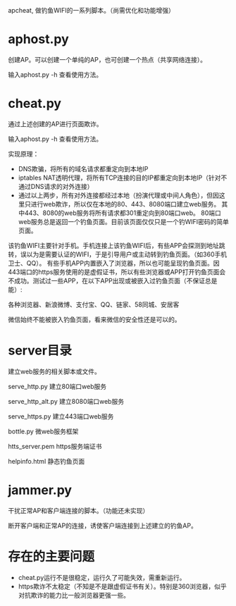 
apcheat, 做钓鱼WIFI的一系列脚本。（尚需优化和功能增强）

# aphost.py
创建AP。可以创建一个单纯的AP，也可创建一个热点（共享网络连接）。

输入aphost.py -h 查看使用方法。

# cheat.py
通过上述创建的AP进行页面欺诈。

输入aphost.py -h 查看使用方法。

实现原理：
* DNS欺骗，将所有的域名请求都重定向到本地IP
* iptables NAT透明代理，将所有TCP连接的目的IP都重定向到本地IP（针对不通过DNS请求的对外连接）
* 通过以上两步，所有对外连接都经过本地（扮演代理或中间人角色），但因这里只进行web欺诈，所以仅在本地的80、443、8080端口建立web服务。
  其中443、8080的web服务将所有请求都301重定向到80端口web。
  80端口web服务总是返回一个钓鱼页面。目前该页面仅仅只是一个钓WIFI密码的简单页面。
  
该钓鱼WIFI主要针对手机。手机连接上该钓鱼WIFI后，有些APP会探测到地址跳转，误以为是需要认证的WIFI，于是引导用户或主动转到钓鱼页面。（如360手机卫士、QQ）。
有些手机APP内置嵌入了浏览器，所以也可能呈现钓鱼页面。因443端口的https服务使用的是虚假证书，所以有些浏览器或APP打开钓鱼页面会不成功。测试过一些APP，在以下APP出现或被嵌入过钓鱼页面（不保证总是能）:

各种浏览器、新浪微博、支付宝、QQ、链家、58同城、安居客

微信始终不能被嵌入钓鱼页面，看来微信的安全性还是可以的。

# server目录
建立web服务的相关脚本或文件。

serve_http.py 		建立80端口web服务

serve_http_alt.py 	建立8080端口web服务

serve_https.py 		建立443端口web服务

bottle.py	 微web服务框架

htts_server.pem https服务端证书

helpinfo.html	 静态钓鱼页面


# jammer.py
干扰正常AP和客户端连接的脚本。（功能还未实现）

断开客户端和正常AP的连接，诱使客户端连接到上述建立的钓鱼AP。

# 存在的主要问题
* cheat.py运行不是很稳定，运行久了可能失效，需重新运行。
* https欺诈不太稳定（不知是不是跟虚假证书有关）。特别是360浏览器，似乎对抗欺诈的能力比一般浏览器更强一些。



